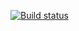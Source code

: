 [![Build status](https://ci.appveyor.com/api/projects/status/6aaef5703sucpwe2?svg=true)](https://ci.appveyor.com/project/Mariia-Nazarova/debitcardform)
